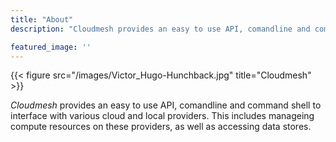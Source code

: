 ```yaml
---
title: "About"
description: "Cloudmesh provides an easy to use API, comandline and command shell to interface with various cloud and local providers. This includes manageing compute resources on these providers, as well as accessing data stores."

featured_image: ''
---
```

{{< figure src="/images/Victor_Hugo-Hunchback.jpg" title="Cloudmesh" >}}

_Cloudmesh_ provides an easy to use API, comandline and command shell to interface with various cloud and local providers. This includes manageing compute resources on these providers, as well as accessing data stores.


